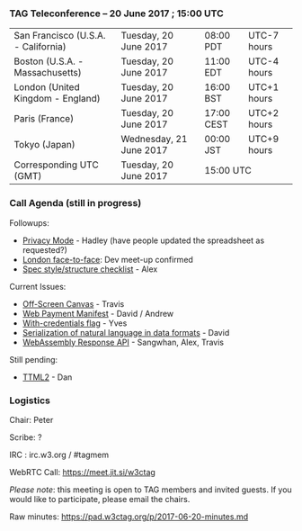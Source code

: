 ### TAG Teleconference – 20 June 2017 ; 15:00 UTC

<table>
<tr><td> San Francisco (U.S.A. - California) <td> Tuesday, 20 June 2017 <td> 08:00 PDT <td> UTC-7 hours
<tr><td> Boston (U.S.A. - Massachusetts) <td> Tuesday, 20 June 2017 <td> 11:00 EDT <td> UTC-4 hours
<tr><td> London (United Kingdom - England) <td> Tuesday, 20 June 2017 <td> 16:00 BST <td> UTC+1 hours
<tr><td> Paris (France) <td> Tuesday, 20 June 2017 <td> 17:00 CEST <td> UTC+2 hours
<tr><td> Tokyo (Japan) <td> Wednesday, 21 June 2017 <td> 00:00 JST <td> UTC+9 hours
<tr><td> Corresponding UTC (GMT) <td> Tuesday, 20 June 2017 <td colspan=2> 15:00 UTC
</table>

### Call Agenda (still in progress)

Followups:
* [Privacy Mode](https://github.com/w3ctag/design-reviews/issues/101) - Hadley (have people updated the spreadsheet as requested?)
* [London face-to-face](https://github.com/w3ctag/meetings/tree/gh-pages/2017/07-london): Dev meet-up confirmed
* [Spec style/structure checklist](https://github.com/w3ctag/design-reviews/issues/136) - Alex

Current Issues:
* [Off-Screen Canvas](https://github.com/w3ctag/design-reviews/issues/141) - Travis
* [Web Payment Manifest](https://github.com/w3ctag/design-reviews/issues/162) - David / Andrew
* [With-credentials flag](https://github.com/w3ctag/design-reviews/issues/76) - Yves
* [Serialization of natural language in data formats](https://github.com/w3ctag/design-reviews/issues/178) - David
* [WebAssembly Response API](https://github.com/w3ctag/design-reviews/issues/167) - Sangwhan, Alex, Travis

Still pending:
* [TTML2](https://github.com/w3ctag/design-reviews/issues/138) - Dan

### Logistics

Chair: Peter

Scribe: ?

IRC : irc.w3.org / #tagmem

WebRTC Call: https://meet.jit.si/w3ctag

*Please note*: this meeting is open to TAG members and invited guests. If you would like to participate, please email the chairs.

Raw minutes: https://pad.w3ctag.org/p/2017-06-20-minutes.md
